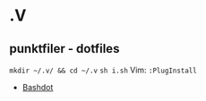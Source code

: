 # .V
## punktfiler - dotfiles

`mkdir ~/.v/ && cd ~/.v`
`sh i.sh`
Vim: `:PlugInstall`



- [Bashdot](https://github.com/bashdot/bashdot)

